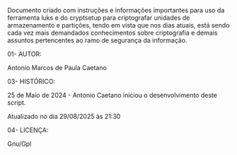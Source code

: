 Documento criado com instruções e informações importantes para uso da ferramenta luks e do cryptsetup para criptografar unidades de armazenamento e partições, tendo em vista que nos dias atuais, está sendo cada vez mais demandados conhecimentos sobre criptografia e demais assuntos pertencentes ao ramo de segurança da informação.



01- AUTOR:

Antonio Marcos de Paula Caetano

03- HISTÓRICO:

25 de Maio de 2024 - Antonio Caetano iniciou o desenvolvimento deste script.

Atualizado no dia 29/08/2025 às 21:30

04- LICENÇA:

Gnu/Gpl
